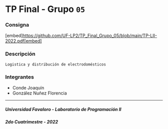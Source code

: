 # TP Final - Grupo `05`
### Consigna
   [embed]https://github.com/UF-LP2/TP_Final_Grupo_05/blob/main/TP-LII-2022.pdf[embed]
### Descripción
    Logistica y distribución de electrodomésticos
### Integrantes
- Conde Joaquín
- González Nuñez Florencia
---
##### Universidad Favaloro - Laboratorio de Programación II
##### 2do Cuatrimestre - 2022
